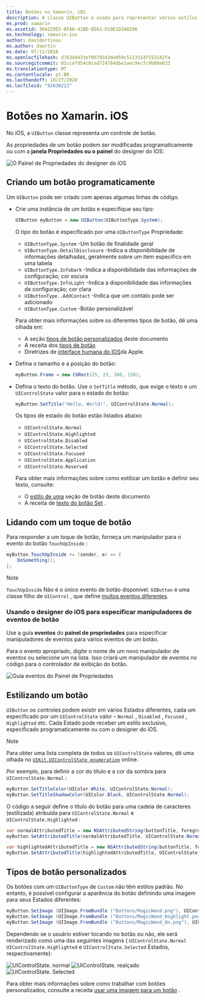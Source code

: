 ```yaml
---
title: Botões no Xamarin. iOS
description: A classe UIButton é usada para representar vários estilos diferentes de botão em telas do iOS. Este guia apresenta as diferentes opções para trabalhar com botões no iOS.
ms.prod: xamarin
ms.assetid: 304229E5-8FA8-41BD-8563-D19E1D2A0296
ms.technology: xamarin-ios
author: davidortinau
ms.author: daortin
ms.date: 07/11/2018
ms.openlocfilehash: d763d4433ef0979343de059c5113314f553142fa
ms.sourcegitcommit: 01ccefd54c0ced724784dbe1aec9ecfc9b00e633
ms.translationtype: MT
ms.contentlocale: pt-BR
ms.lasthandoff: 10/27/2020
ms.locfileid: "92630212"
---
```

# <a name="buttons-in-xamarinios"></a>Botões no Xamarin. iOS

No iOS, a `UIButton` classe representa um controle de botão.

As propriedades de um botão podem ser modificadas programaticamente ou com a **janela Propriedades ou o painel** do designer do IOS:

![O Painel de Propriedades do designer do iOS](buttons-images/properties.png "O Painel de Propriedades do designer do iOS")

## <a name="creating-a-button-programmatically"></a>Criando um botão programaticamente

Um `UIButton` pode ser criado com apenas algumas linhas de código.

- Crie uma instância de um botão e especifique seu tipo:

  ```csharp
  UIButton myButton = new UIButton(UIButtonType.System);
  ```

  O tipo do botão é especificado por uma `UIButtonType` Propriedade:

  - `UIButtonType.System` -Um botão de finalidade geral
  - `UIButtonType.DetailDisclosure` -Indica a disponibilidade de informações detalhadas, geralmente sobre um item específico em uma tabela
  - `UIButtonType.InfoDark` -Indica a disponibilidade das informações de configuração; cor escura
  - `UIButtonType.InfoLight` -Indica a disponibilidade das informações de configuração; cor clara
  - `UIButtonType..AddContact` -Indica que um contato pode ser adicionado
  - `UIButtonType.Custom` -Botão personalizável

  Para obter mais informações sobre os diferentes tipos de botão, dê uma olhada em:
  
  - A seção [tipos de botão personalizados](#custom-button-types) deste documento
  - A receita dos [tipos de botão](https://github.com/xamarin/recipes/tree/master/Recipes/ios/standard_controls/buttons/create_different_types_of_buttons)
  - Diretrizes de [interface humana do IOS](https://developer.apple.com/design/human-interface-guidelines/ios/controls/buttons/)da Apple.

- Defina o tamanho e a posição do botão:

  ```csharp
  myButton.Frame = new CGRect(25, 25, 300, 150);
  ```

- Defina o texto do botão. Use o `SetTitle` método, que exige o texto e um `UIControlState` valor para o estado do botão:

  ```csharp
  myButton.SetTitle("Hello, World!", UIControlState.Normal);
  ```
  
  Os tipos de estado do botão estão listados abaixo:
  
  - `UIControlState.Normal`
  - `UIControlState.Highlighted`
  - `UIControlState.Disabled`
  - `UIControlState.Selected`
  - `UIControlState.Focused`
  - `UIControlState.Application`
  - `UIControlState.Reserved`
  
  Para obter mais informações sobre como estilizar um botão e definir seu texto, consulte:

  - O [estilo de uma](#styling-a-button) seção de botão deste documento
  - A receita de [texto do botão Set](https://github.com/xamarin/recipes/tree/master/Recipes/ios/standard_controls/buttons/set_button_text) .

## <a name="handling-a-button-tap"></a>Lidando com um toque de botão

Para responder a um toque de botão, forneça um manipulador para o evento do botão `TouchUpInside` :

```csharp
myButton.TouchUpInside += (sender, e) => {
    DoSomething();
};
```

> [!NOTE]
> `TouchUpInside` Não é o único evento de botão disponível. `UIButton` é uma classe filho de `UIControl` , que define [muitos eventos diferentes](xref:UIKit.UIControlEvent).

### <a name="using-the-ios-designer-to-specify-button-event-handlers"></a>Usando o designer do iOS para especificar manipuladores de eventos de botão

Use a guia **eventos** do **painel de propriedades** para especificar manipuladores de eventos para vários eventos de um botão.

Para o evento apropriado, digite o nome de um novo manipulador de eventos ou selecione um na lista. Isso criará um manipulador de eventos no código para o controlador de exibição do botão.

![Guia eventos do Painel de Propriedades](buttons-images/image1.png "Guia eventos do Painel de Propriedades")

## <a name="styling-a-button"></a>Estilizando um botão

`UIButton` os controles podem existir em vários Estados diferentes, cada um especificado por um `UIControlState` valor – `Normal` , `Disabled` , `Focused` , `Highlighted` etc. Cada Estado pode receber um estilo exclusivo, especificado programaticamente ou com o designer do iOS.

> [!NOTE]
> Para obter uma lista completa de todos os `UIControlState` valores, dê uma olhada no [`UIKit.UIControlState enumeration`](xref:UIKit.UIControlState)
> online.

Por exemplo, para definir a cor do título e a cor da sombra para `UIControlState.Normal` :

```csharp
myButton.SetTitleColor(UIColor.White, UIControlState.Normal);
myButton.SetTitleShadowColor(UIColor.Black, UIControlState.Normal);
```

O código a seguir define o título do botão para uma cadeia de caracteres (estilizada) atribuída para `UIControlState.Normal` e `UIControlState.Highlighted` :

```csharp
var normalAttributedTitle = new NSAttributedString(buttonTitle, foregroundColor: UIColor.Blue, strikethroughStyle: NSUnderlineStyle.Single);
myButton.SetAttributedTitle(normalAttributedTitle, UIControlState.Normal);

var highlightedAttributedTitle = new NSAttributedString(buttonTitle, foregroundColor: UIColor.Green, strikethroughStyle: NSUnderlineStyle.Thick);
myButton.SetAttributedTitle(highlightedAttributedTitle, UIControlState.Highlighted);
```

## <a name="custom-button-types"></a>Tipos de botão personalizados

Os botões com um `UIButtonType` de `Custom` não têm estilos padrão. No entanto, é possível configurar a aparência do botão definindo uma imagem para seus Estados diferentes:

```csharp
myButton.SetImage (UIImage.FromBundle ("Buttons/MagicWand.png"), UIControlState.Normal);
myButton.SetImage (UIImage.FromBundle ("Buttons/MagicWand_Highlight.png"), UIControlState.Highlighted);
myButton.SetImage (UIImage.FromBundle ("Buttons/MagicWand_On.png"), UIControlState.Selected);
```

Dependendo se o usuário estiver tocando no botão ou não, ele será renderizado como uma das seguintes imagens ( `UIControlState.Normal` `UIControlState.Highlighted` e `UIControlState.Selected` Estados, respectivamente):

![UIControlState. normal](buttons-images/image22.png "UIControlState. normal") 
 ![UIControlState. realçado](buttons-images/image23.png "UIControlState. realçado") 
 ![UIControlState. Selected](buttons-images/image24.png "UIControlState. Selected")

Para obter mais informações sobre como trabalhar com botões personalizados, consulte a receita [usar uma imagem para um botão](https://github.com/xamarin/recipes/tree/master/Recipes/ios/standard_controls/buttons/use_an_image_for_a_button) .
